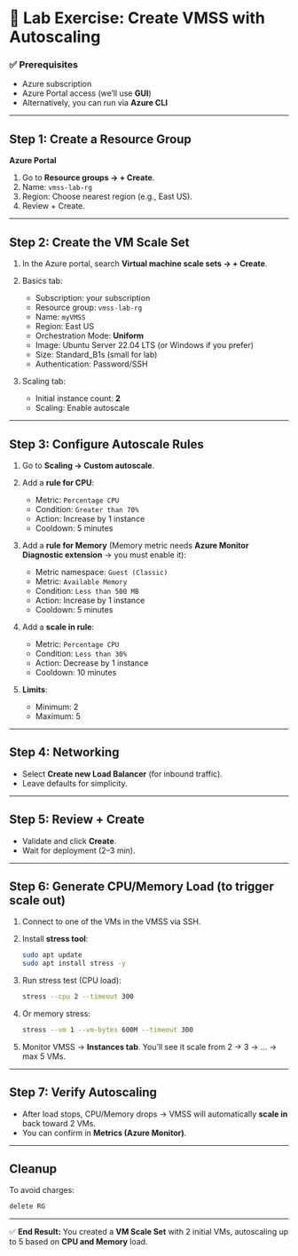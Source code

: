 
# 🔹 Lab Exercise: Create VMSS with Autoscaling

### ✅ Prerequisites

* Azure subscription
* Azure Portal access (we’ll use **GUI**)
* Alternatively, you can run via **Azure CLI**

---

## **Step 1: Create a Resource Group**

**Azure Portal**

1. Go to **Resource groups → + Create**.
2. Name: `vmss-lab-rg`
3. Region: Choose nearest region (e.g., East US).
4. Review + Create.

---

## **Step 2: Create the VM Scale Set**

1. In the Azure portal, search **Virtual machine scale sets → + Create**.
2. Basics tab:

   * Subscription: your subscription
   * Resource group: `vmss-lab-rg`
   * Name: `myVMSS`
   * Region: East US
   * Orchestration Mode: **Uniform**
   * Image: Ubuntu Server 22.04 LTS (or Windows if you prefer)
   * Size: Standard\_B1s (small for lab)
   * Authentication: Password/SSH
3. Scaling tab:

   * Initial instance count: **2**
   * Scaling: Enable autoscale

---

## **Step 3: Configure Autoscale Rules**

1. Go to **Scaling → Custom autoscale**.

2. Add a **rule for CPU**:

   * Metric: `Percentage CPU`
   * Condition: `Greater than 70%`
   * Action: Increase by 1 instance
   * Cooldown: 5 minutes

3. Add a **rule for Memory** (Memory metric needs **Azure Monitor Diagnostic extension** → you must enable it):

   * Metric namespace: `Guest (Classic)`
   * Metric: `Available Memory`
   * Condition: `Less than 500 MB`
   * Action: Increase by 1 instance
   * Cooldown: 5 minutes

4. Add a **scale in rule**:

   * Metric: `Percentage CPU`
   * Condition: `Less than 30%`
   * Action: Decrease by 1 instance
   * Cooldown: 10 minutes

5. **Limits**:

   * Minimum: 2
   * Maximum: 5

---

## **Step 4: Networking**

* Select **Create new Load Balancer** (for inbound traffic).
* Leave defaults for simplicity.

---

## **Step 5: Review + Create**

* Validate and click **Create**.
* Wait for deployment (2–3 min).

---

## **Step 6: Generate CPU/Memory Load (to trigger scale out)**

1. Connect to one of the VMs in the VMSS via SSH.
2. Install **stress tool**:

   ```bash
   sudo apt update
   sudo apt install stress -y
   ```
3. Run stress test (CPU load):

   ```bash
   stress --cpu 2 --timeout 300
   ```
4. Or memory stress:

   ```bash
   stress --vm 1 --vm-bytes 600M --timeout 300
   ```
5. Monitor VMSS → **Instances tab**. You’ll see it scale from 2 → 3 → … → max 5 VMs.

---

## **Step 7: Verify Autoscaling**

* After load stops, CPU/Memory drops → VMSS will automatically **scale in** back toward 2 VMs.
* You can confirm in **Metrics (Azure Monitor)**.

---

## **Cleanup**

To avoid charges:

```bash
delete RG
```

---

✅ **End Result:** You created a **VM Scale Set** with 2 initial VMs, autoscaling up to 5 based on **CPU and Memory** load.


